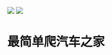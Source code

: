 ![](ttps://img.shields.io/badge/GGv5-666-important.svg)
![](https://img.shields.io/badge/sky-666-9cf.svg)
<h1>最简单爬汽车之家</h1>

